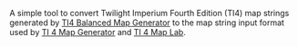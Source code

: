 A simple tool to convert Twilight Imperium Fourth Edition (TI4) map strings
generated by [TI4 Balanced Map Generator](https://ti4-map-generator.derekpeterson.ca/) to
the map string input format used by [TI 4 Map Generator](https://keeganw.github.io/ti4/)
and [TI 4 Map Lab](https://joepinion.github.io/ti4-map-lab/).
